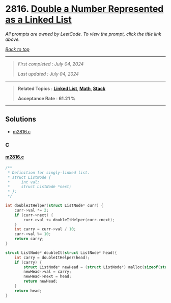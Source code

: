 # 2816. [Double a Number Represented as a Linked List](<https://leetcode.com/problems/double-a-number-represented-as-a-linked-list>)

*All prompts are owned by LeetCode. To view the prompt, click the title link above.*

*[Back to top](<../README.md>)*

------

> *First completed : July 04, 2024*
>
> *Last updated : July 04, 2024*

------

> **Related Topics** : **[Linked List](<by_topic/Linked List.md>), [Math](<by_topic/Math.md>), [Stack](<by_topic/Stack.md>)**
>
> **Acceptance Rate** : **61.21 %**

------

## Solutions

- [m2816.c](<../my-submissions/m2816.c>)
### C
#### [m2816.c](<../my-submissions/m2816.c>)
```C
/**
 * Definition for singly-linked list.
 * struct ListNode {
 *     int val;
 *     struct ListNode *next;
 * };
 */

int doubleItHelper(struct ListNode* curr) {
    curr->val *= 2;
    if (curr->next) {
        curr->val += doubleItHelper(curr->next);
    }
    int carry = curr->val / 10;
    curr->val %= 10;
    return carry;
}

struct ListNode* doubleIt(struct ListNode* head){
    int carry = doubleItHelper(head);
    if (carry) {
        struct ListNode* newHead = (struct ListNode*) malloc(sizeof(struct ListNode));
        newHead->val = carry;
        newHead->next = head;
        return newHead;
    }
    return head;
}
```

